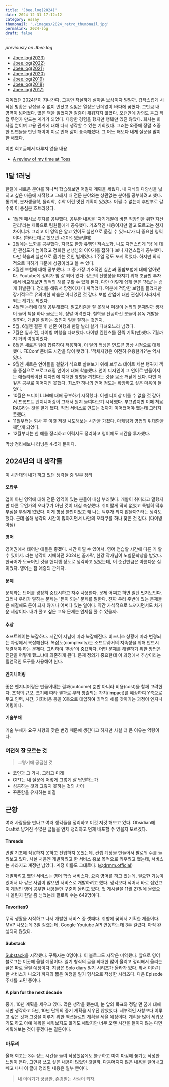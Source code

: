 ```yaml
---
title: 'Jbee.log(2024)'
date: 2024-12-31 17:12:12
category: essay
thumbnail: './images/2024_retro_thumbnail.jpg'
permalink: 2024-log
draft: false
---
```


_previously on Jbee.log_

- [Jbee.log(2023)](https://www.jbee.io/articles/essay/Jbee.log(2023))
- [Jbee.log(2022)](https://www.jbee.io/articles/essay/Jbee.log(2022))
- [Jbee.log(2021)](https://www.jbee.io/articles/essay/Jbee.log(2021))
- [Jbee.log(2020)](https://www.jbee.io/articles/essay/Jbee.log(2020))
- [Jbee.log(2019)](https://www.jbee.io/articles/essay/Jbee.log(2019))
- [Jbee.log(2018)](https://www.jbee.io/articles/essay/Jbee.log(2018))
- [Jbee.log(2017)](https://www.jbee.io/articles/essay/Jbee.log(2017))

지독했던 2024년이 지나간다. 그동안 착실하게 살아온 보상이자 벌일까. 갑작스럽게 시작된 방황은 겉잡을 수 없이 번졌고 길잃은 열정은 난데없이 바다에 꽂혔다. 그만큼 내 영역이 넓어졌다. 많은 책을 읽었지만 갈증이 채워지지 않았다. 오랜만에 강의도 듣고 직접 무언가 만드는 계기가 되었다. 다양한 경험을 했지만 행복만 있진 않았다. 회사는 회사일 뿐이며 고용 관계에 대해 다시 생각할 수 있는 기회였다. 그러는 와중에 정말 소중한 인연들을 만난 해이며 이로 인해 삶이 풍족해졌다. 그 어느 해보다 내게 질문을 많이 한 해였다.

이번 회고글에서 다루지 않을 내용
- [A review of my time at Toss](https://jbee.io/articles/career/A%20review%20of%20my%20time%20at%20toss)


## 1달 1러닝
한달에 새로운 분야를 하나씩 학습해보면 어떨까 계획을 세웠다. 내 지식의 다양성을 넓히고 싶은 마음에 시작했고 그래서 내 전문 분야와는 상관없는 분야를 공부하려고 했다. 통계학, 분자생물학, 물리학, 수학 이런 멋진 계획이 있었다. 어쩔 수 없는지 후반부로 갈수록 이 중심은 흐트러졌다.

- 1월엔 패시브 투자를 공부했다. 공부한 내용을 '자기개발에 바쁜 직장인을 위한 자산 관리'라는 제목으로 팀원들에게 공유했다. 기초적인 내용이지만 알고 모르고는 천지 차이니까. 그리고 이 영역은 알고 있어도 실천으로 옮길 수 있느냐가 더 중요한 영역이다. (하라는대로 했으면 +20% 였을텐데)
- 2월에는 노화를 공부했다. 지금도 한창 유행인 저속노화. 나도 자연스럽게 '당'에 대한 관심도가 높아졌고 정희원 선생님의 이야기를 접하다 보니 자연스럽게 공부했다. 다만 학습과 실천으로 옮기는 것인 별개였다. 1주일 정도 포케 먹었다. 하지만 의식적으로 피하기 때문에 성공이라고 볼 수 있다.
- 3월엔 보험에 대해 공부했다. 그 중 가장 기초적인 실손과 종합보험에 대해 알아봤다. Youtube에 정리가 참 잘 되어 있다. 정보의 신빙성을 따지기 위해 조금만 투자해서 비교해보면 최적의 해를 구할 수 있게 된다. 다만 이렇게 쉽게 얻은 '정보'는 쉽게 휘발된다. 정리를 해둬서 망정이지 다 까먹었다. 덕분에 적당한 보험을 들었지만 장기적으로 유의미한 학습은 아니었던 것 같다. 보험 산업에 대한 관심이 사라지게 되는 계기도 되었다.
- 4월엔 논리에 대해 공부해봤다. 알고리즘을 잘 못해서 이것이 논리의 문제일까 생각이 들어 책을 하나 골랐는데, 정말 어려웠다. 철학을 전공하신 분들이 유독 개발을 잘한다. 개발을 잘하는 것인지 일을 잘하는 것인지.
- 5월, 6월엔 결혼 후 신혼 여행과 한달 발리 살기 다녀오느라 넘겼다.
- 7월은 입사 전, 다이빙 여행을 다녀왔다. 다이빙 컨텐츠를 잔뜩 기획(만)했다. 7월까지 거의 여행이었다.
- 8월은 새로운 팀에 합류하여 적응하며, 이 달의 러닝은 인프콘 영상 시청으로 대체했다. FEConf 준비도 시간을 많이 뺏겼다. '객체지향은 여전히 유용한가?'는 역시였다.
- 9월엔 새로운 언어들을 겉핥기 식으로 살펴보기 위해 브루스 테이트 세븐 랭귀지 책을 중심으로 프로그래밍 언어에 대해 학습했다. 언어 디자인이 그 언어로 만들어지는 애플리케이션 디자인에 지대한 영향을 끼친다는 것을 몸소 깨닫게 됐다. 다만 더 깊은 공부로 이어지진 못했다. 최소한 하나의 언어 정도는 확장하고 싶은 마음이 들었다.
- 10월은 드디어 LLM에 대해 공부하기 시작했다. 이젠 더이상 미룰 수 없을 것 같아서 프롬프트 엔지니어링이 그래서 뭔지 들여다보기 시작했다. 부끄럽지만 이때 처음 RAG라는 것을 알게 됐다. 직접 서비스로 만드는 것까지 이어졌어야 했는데 그러지 못했다.
- 11월부터는 퇴사 후 이것 저것 시도해보는 시간을 가졌다. 마케팅과 영업의 위대함을 깨닫게 되었다.
- 12월부터는 한 해를 정리하고 이력서도 정리하고 영어에도 시간을 투자했다.

막상 정리해보니 러닝은 4-5개 뿐이다.

## 2024년의 내 생각들
이 시간대의 내가 하고 있던 생각들 중 일부 정리

#### 오타쿠
업이 아닌 영역에 대해 전문 영역이 있는 분들이 내심 부러웠다. 개발이 취미라고 말했지만 다른 무언가의 오타쿠가 아닌 것이 내심 속상했다. 취미랄게 딱히 없었고 특별히 덕후 부심을 부릴게 없었다. 이게 항상 불만이었고 왜 나는 덕후가 되지 않을까? 라는 생각도 했다. 근데 올해 생각의 시간이 많아지면서 나만의 오타쿠를 하나 찾은 것 같다. (다이빙 아님)

#### 영어
영어권에서 태어난 애들은 좋겠다. 시간 아낄 수 있어서. 영어 연습할 시간에 다른 거 할 수 있어서. 라는 생각이 지배하던 2024년 끝자락, 한강 작가님이 노벨문학상을 받았다. 한국어가 모국어인 것을 핸디캡 정도로 생각하고 있었는데, 이 순간만큼은 아름다운 실이었다. 영어는 참 애증의 관계다.

#### 문제
문제라는 단어를 굉장히 중요시하고 자주 사용한다. 문제 어쩌고 하면 일단 멋져보인다. 그러나 우리가 말하는 문제는 '돈이 되는' 문제를 말한다. 진짜 우리 주변에 있는 문제들은 해결해도 돈이 되지 않거나 어쩌다 있는 일이다. 약간 가식적으로 느껴지면서도 차가운 세상이다. 내가 풀고 싶은 교육 문제는 언제쯤 풀 수 있을까.

#### 추상
소프트웨어는 복잡하다. 시간이 지남에 따라 복잡해진다. 비즈니스 상황에 따라 변경되는 과정에서 복잡해진다. 복잡도(complexity)는 소프트웨어의 지속성을 위해 반드시 해결해야 하는 문제다. 그리하여 '추상'이 중요하다. 어떤 문제를 해결하기 위한 방법은 진단을 어떻게 했느냐에 의존하게 된다. 문제 정의가 중요한데 이 과정에서 추상이라는 필연적인 도구를 사용해야 한다.

#### 엔지니어링
좋은 엔지니어링은 만들어내는 결과(outcome) 뿐만 아니라 비용(cost)을 함께 고려한다. 조직의 규모, 크기에 따라 결과로 부터 창출되는 가치(impact)를 예상하여 Y축으로 두고 인력, 시간, 기회비용 등을 X축으로 대입하여 최적의 해를 찾아가는 과정이 엔지니어링이다.

#### 기술부채
기술 부채가 요구 사항의 잦은 변경 때문에 생긴다고 하지만 사실 더 큰 이유는 역량이다.

### 여전히 잘 모르는 것

> 그렇기에 궁금한 것

- 코인과 그 가치, 그리고 미래
- GPT는 내 질문에 어떻게 그렇게 잘 답변하는가
- 성공하는 것과 그렇지 못하는 것의 차이
- 꾸준함을 유지하는 비결

## 근황
여러 사람들을 만나고 여러 생각들을 정리하고 이것 저것 해보고 있다. Obsidian에 Draft로 남겨진 수많은 글들을 언제 정리하고 언제 배포할 수 있을지 모르겠다.

#### Threads
반말 기조에 적응하지 못하고 진입하지 못했는데, 컨셉 계정을 만들어서 팔로워 수를 늘려보고 있다. 사실 처음엔 개발하려고 한 서비스 홍보 목적으로 키우려고 했는데, 서비스는 사라지고 계정만 남았다. 계정 이름도 그대로다. ([@drmm.official](https://threads.net/@drmm.official))

개발하려고 했던 서비스는 영어 학습 서비스다. 요즘 영어를 하고 있는데, 필요한 기능이 있어서 나 같은 사람이 많으면 서비스로 개발하려고 했다. 생각보다 적어서 바로 접었고 이 계정인 영어 공부한 내용들만 꾸준히 올리고 있다. 첫 게시글을 11월 27일에 올렸으니 올린지 한달 좀 넘었는데 팔로워 수는 649명이다.

#### Favorites9
무직 생활을 시작하고 나서 개발한 서비스 중 셋째다. 취향에 꽂혀서 기획한 제품이다. MVP 나오는데 3일 걸렸는데, Google Youtube API 연동하는데 3주 걸렸다. 아직 완성되지 않았다.

#### Substack
[Substack](https://substack.com/@jbee0)을 시작했다. 구독자는 0명이다. 이 블로그도 시작은 미약했다. 앞으로 영어 블로그는 이곳에 올릴 예정이다. 일기 형식의 글을 최대한 많이 올리고 정리해서 올리는 글은 따로 올릴 예정이다. 지금은 Solo diary 일기 시리즈가 올라가 있다. 앞서 이야기한 서비스가 나오기 까지의 짧은 여정을 일기 형식으로 작성한 시리즈다. 다음 Episode 주제를 고민 중이다.

#### A plan for the next decade
중기, 10년 계획을 세우고 있다. 많은 생각을 했는데, 눈 앞의 목표와 정말 먼 꿈에 대해서만 생각하고 5년, 10년 단위의 중기 계획을 세우진 않았었다. 세부적인 사항보다 이루고 싶은 것과 그것을 이루기 위한 액션들로만 계획을 세울 예정이다. 계획을 많이 세워보기도 하고 아예 계획을 세워보지도 않기도 해봤지만 너무 오랜 시간을 들이지 않는 다면 계획해보는 것이 좋겠다는 결론이다.

### 마무리

올해 회고는 3주 정도 시간을 들여 작성했음에도 불구하고 마치 마감에 쫓기듯 작성한 느낌이 든다. 그만큼 쓰고 싶은 내용이 많았던 것일까. 다듬어지지 않은 내용을 덜어내고 빼고 나니 이 글에 정리된 내용은 일부 뿐이다.

> 내 이야기가 궁금한, 존경받는 사람이 되자.
